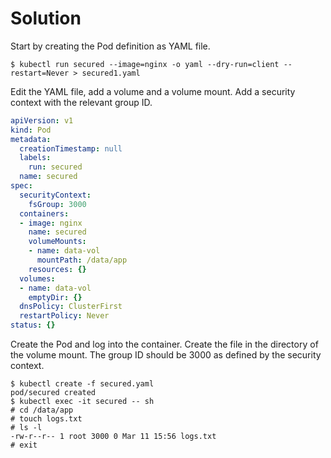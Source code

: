 # Solution

Start by creating the Pod definition as YAML file.

```shell
$ kubectl run secured --image=nginx -o yaml --dry-run=client --restart=Never > secured1.yaml
```

Edit the YAML file, add a volume and a volume mount. Add a security context with the relevant group ID.

```yaml
apiVersion: v1
kind: Pod
metadata:
  creationTimestamp: null
  labels:
    run: secured
  name: secured
spec:
  securityContext:
    fsGroup: 3000
  containers:
  - image: nginx
    name: secured
    volumeMounts:
    - name: data-vol
      mountPath: /data/app
    resources: {}
  volumes:
  - name: data-vol
    emptyDir: {}
  dnsPolicy: ClusterFirst
  restartPolicy: Never
status: {}
```

Create the Pod and log into the container. Create the file in the directory of the volume mount. The group ID should be 3000 as defined by the security context.

```shell
$ kubectl create -f secured.yaml
pod/secured created
$ kubectl exec -it secured -- sh
# cd /data/app
# touch logs.txt
# ls -l
-rw-r--r-- 1 root 3000 0 Mar 11 15:56 logs.txt
# exit
```
